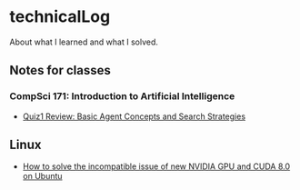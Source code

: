 # technicalLog
About what I learned and what I solved.

## Notes for classes

### CompSci 171: Introduction to Artificial Intelligence
- [Quiz1 Review: Basic Agent Concepts and Search Strategies](./CS171/quiz1_review.pdf)





## Linux
- [How to solve the incompatible issue of new NVIDIA GPU and CUDA 8.0 on Ubuntu](./Nvidia_CUDA.md) 
